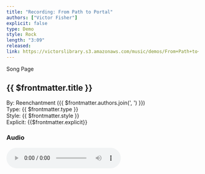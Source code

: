 ```yaml
---
title: "Recording: From Path to Portal"
authors: ["Victor Fisher"]
explicit: false
type: Demo  
style: Rock
length: "3:09"
released:
link: https://victorslibrary.s3.amazonaws.com/music/demos/From+Path+to+Portal.mp3
---
```


<g-link to="/40">Song Page</g-link>

## {{ $frontmatter.title }}

By: <g-link to="/16">Reenchantment</g-link> ({{ $frontmatter.authors.join(', ') }})  
Type: {{ $frontmatter.type }}  
Style: {{ $frontmatter.style }}  
Explicit: {{$frontmatter.explicit}}

### Audio

<audio controls controlsList="nodownload">
  <source :src="$frontmatter.link" type="audio/mpeg">
Your browser does not support the audio element.
</audio>

